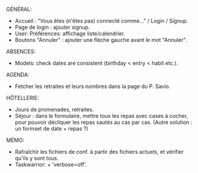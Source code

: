 GÉNÉRAL:
- Accueil : "Vous êtes (n'êtes pas) connecté comme…" / Login / Signup.
- Page de login : ajouter signup.
- User: Préférences: affichage liste/calendrier.
- Boutons "Annuler" : ajouter une flèche gauche avant le mot "Annuler".

ABSENCES:
- Models: check dates are consistent (birthday < entry < habit etc.).

AGENDA:
- Fetcher les retraites et leurs nombres dans la page du P. Savio.

HÔTELLERIE:
- Jours de promenades, retraites.
- Séjour : dans le formulaire, mettre tous les repas avec cases à cocher, pour pouvoir décliquer les repas sautés au cas par cas. (Autre solution : un formset de date + repas ?)

MÉMO:
- Rafraîchir les fichiers de conf. à partir des fichiers actuels, et vérifier qu'ils y sont tous.
- Taskwarrior: + 'verbose=off'.

